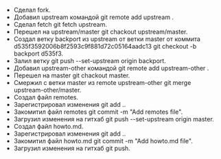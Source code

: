 - Сделал fork.
- Добавил upstream командой git remote add upstream <url>.
- Сделал fetch git fetch upstream.
- Перешел на upstream/master git chackout upstream/master.
- Создал ветку backport из upstream от ветки master от коммита d535f3592006b8f2593c9f881d72c05164aadc13 git checkout -b backport d535f3.
- Залил ветку git push --set-upstream origin backport.
- Добавил upstream-other командой git remote add upstream-other <url>.
- Перешел на master git chackout master.
- Смержил с ветки master из remote upstream-other git merge upstream-other/master.
- Создал файл remotes.
- Зарегистрировал изменения git add ..
- Закомитил файл remotes git commit -m "Add remotes file".
- Загрузил изменения на гитхаб git push --set-upstream origin master.
- Создал файл howto.md.
- Зарегистрировал изменения git add ..
- Закомитил файл howto.md git commit -m "Add howto.md file".
- Загрузил изменения на гитхаб git push.